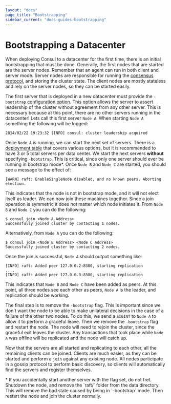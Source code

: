 ```yaml
---
layout: "docs"
page_title: "Bootstrapping"
sidebar_current: "docs-guides-bootstrapping"
---
```


# Bootstrapping a Datacenter

When deploying Consul to a datacenter for the first time, there is an initial bootstrapping that
must be done. Generally, the first nodes that are started are the server nodes. Remember that an
agent can run in both client and server mode. Server nodes are responsible for running
the [consensus protocol](/docs/internals/consensus.html), and storing the cluster state.
The client nodes are mostly stateless and rely on the server nodes, so they can be started easily.

The first server that is deployed in a new datacenter must provide the `-bootstrap` [configuration
option](/docs/agent/options.html). This option allows the server to assert leadership of the cluster
without agreement from any other server. This is necessary because at this point, there are no other
servers running in the datacenter! Lets call this first server `Node A`. When starting `Node A` something
the following will be logged:

    2014/02/22 19:23:32 [INFO] consul: cluster leadership acquired

Once `Node A` is running, we can start the next set of servers. There is a [deployment table](/docs/internals/consensus.html)
that covers various options, but it is recommended to have 3 or 5 total servers per data center.
We start the next servers **without** specifying `-bootstrap`. This is critical, since only one server
should ever be running in bootstrap mode*. Once `Node B` and `Node C` are started, you should see a
message to the effect of:

    [WARN] raft: EnableSingleNode disabled, and no known peers. Aborting election.

This indicates that the node is not in bootstrap mode, and it will not elect itself as leader.
We can now join these machines together. Since a join operation is symmetric it does not matter
which node initiates it. From `Node B` and `Node C` you can do the following:

    $ consul join <Node A Address>
    Successfully joined cluster by contacting 1 nodes.

Alternatively, from `Node A` you can do the following:

    $ consul join <Node B Address> <Node C Address>
    Successfully joined cluster by contacting 2 nodes.

Once the join is successful, `Node A` should output something like:

    [INFO] raft: Added peer 127.0.0.2:8300, starting replication
    ....
    [INFO] raft: Added peer 127.0.0.3:8300, starting replication

This indicates that `Node B` and `Node C` have been added as peers. At this point,
all three nodes see each other as peers, `Node A` is the leader, and replication
should be working.

The final step is to remove the `-bootstrap` flag. This is important since we don't
want the node to be able to make unilateral decisions in the case of a failure of the
other two nodes. To do this, we send a `SIGINT` to `Node A` to allow it to perform
a graceful leave. Then we remove the `-bootstrap` flag and restart the node. The node
will need to rejoin the cluster, since the graceful exit leaves the cluster. Any transactions
that took place while `Node A` was offline will be replicated and the node will catch up.

Now that the servers are all started and replicating to each other, all the remaining
clients can be joined. Clients are much easier, as they can be started and perform
a `join` against any existing node. All nodes participate in a gossip protocol to
perform basic discovery, so clients will automatically find the servers and register
themselves.

<div class="alert alert-block alert-info">
* If you accidentally start another server with the flag set, do not fret.
Shutdown the node, and remove the `raft/` folder from the data directory. This will
remove the bad state caused by being in `-bootstrap` mode. Then restart the
node and join the cluster normally.
</div>

